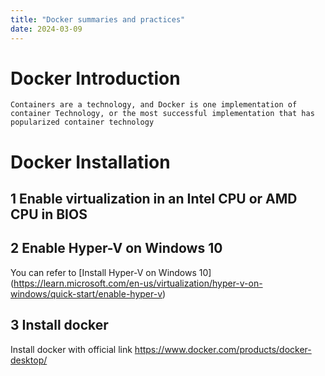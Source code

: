 ```yaml
---
title: "Docker summaries and practices"
date: 2024-03-09
---
```


# Docker Introduction
```Containers are a technology, and Docker is one implementation of container Technology, or the most successful implementation that has popularized container technology```

# Docker Installation
## 1 Enable virtualization in an Intel CPU or AMD CPU in BIOS
## 2 Enable Hyper-V on Windows 10
You can refer to [Install Hyper-V on Windows 10] (https://learn.microsoft.com/en-us/virtualization/hyper-v-on-windows/quick-start/enable-hyper-v)
## 3 Install docker 
Install docker with official link https://www.docker.com/products/docker-desktop/
